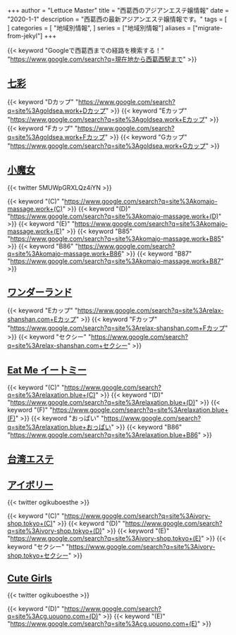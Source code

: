 +++
author = "Lettuce Master"
title = "西葛西のアジアンエステ嬢情報"
date = "2020-1-1"
description = "西葛西の最新アジアンエステ嬢情報です。"
tags = [
]
categories = [
    "地域別情報",
]
series = ["地域別情報"]
aliases = ["migrate-from-jekyl"]
+++

{{< keyword "Googleで西葛西までの経路を検索する！" "https://www.google.com/search?q=現在地から西葛西駅まで" >}}

## [七彩](http://goldsea.work/)
{{< keyword "Dカップ" "https://www.google.com/search?q=site%3Agoldsea.work+Dカップ" >}} {{< keyword "Eカップ" "https://www.google.com/search?q=site%3Agoldsea.work+Eカップ" >}} {{< keyword "Fカップ" "https://www.google.com/search?q=site%3Agoldsea.work+Fカップ" >}} {{< keyword "Gカップ" "https://www.google.com/search?q=site%3Agoldsea.work+Gカップ" >}} 

## [小魔女](http://komajo-massage.work/)


{{< twitter 5MUWpGRXLQz4iYN >}}

{{< keyword "(C)" "https://www.google.com/search?q=site%3Akomajo-massage.work+(C)" >}} {{< keyword "(D)" "https://www.google.com/search?q=site%3Akomajo-massage.work+(D)" >}} {{< keyword "(E)" "https://www.google.com/search?q=site%3Akomajo-massage.work+(E)" >}} {{< keyword "B85" "https://www.google.com/search?q=site%3Akomajo-massage.work+B85" >}} {{< keyword "B86" "https://www.google.com/search?q=site%3Akomajo-massage.work+B86" >}} {{< keyword "B87" "https://www.google.com/search?q=site%3Akomajo-massage.work+B87" >}} 

## [ワンダーランド](http://relax-shanshan.com/)
{{< keyword "Eカップ" "https://www.google.com/search?q=site%3Arelax-shanshan.com+Eカップ" >}} {{< keyword "Fカップ" "https://www.google.com/search?q=site%3Arelax-shanshan.com+Fカップ" >}} {{< keyword "セクシー" "https://www.google.com/search?q=site%3Arelax-shanshan.com+セクシー" >}} 

## [Eat Me イートミー](http://relaxation.blue/)
{{< keyword "(C)" "https://www.google.com/search?q=site%3Arelaxation.blue+(C)" >}} {{< keyword "(D)" "https://www.google.com/search?q=site%3Arelaxation.blue+(D)" >}} {{< keyword "(F)" "https://www.google.com/search?q=site%3Arelaxation.blue+(F)" >}} {{< keyword "おっぱい" "https://www.google.com/search?q=site%3Arelaxation.blue+おっぱい" >}} {{< keyword "B86" "https://www.google.com/search?q=site%3Arelaxation.blue+B86" >}} 

## [台湾エステ](http://taiwanesthe.iest.jp/)


## [アイボリー](https://ivory-shop.tokyo/)


{{< twitter ogikuboesthe >}}

{{< keyword "(C)" "https://www.google.com/search?q=site%3Aivory-shop.tokyo+(C)" >}} {{< keyword "(D)" "https://www.google.com/search?q=site%3Aivory-shop.tokyo+(D)" >}} {{< keyword "(E)" "https://www.google.com/search?q=site%3Aivory-shop.tokyo+(E)" >}} {{< keyword "セクシー" "https://www.google.com/search?q=site%3Aivory-shop.tokyo+セクシー" >}} 

## [Cute Girls](https://cg.uouono.com/)


{{< twitter ogikuboesthe >}}

{{< keyword "(D)" "https://www.google.com/search?q=site%3Acg.uouono.com+(D)" >}} {{< keyword "(E)" "https://www.google.com/search?q=site%3Acg.uouono.com+(E)" >}} 

